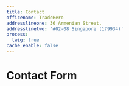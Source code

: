 ```yaml
---
title: Contact
officename: TradeHero
addresslineone: 36 Armenian Street,
addresslinetwo: '#02-08 Singapore (179934)'
process:
  twig: true
cache_enable: false
---
```


# Contact Form